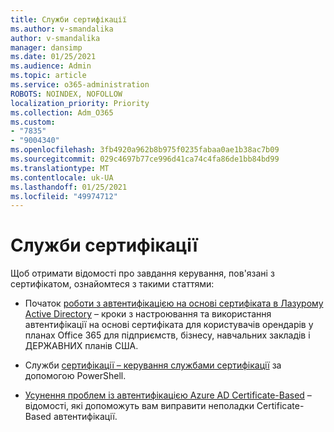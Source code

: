 ```yaml
---
title: Служби сертифікації
ms.author: v-smandalika
author: v-smandalika
manager: dansimp
ms.date: 01/25/2021
ms.audience: Admin
ms.topic: article
ms.service: o365-administration
ROBOTS: NOINDEX, NOFOLLOW
localization_priority: Priority
ms.collection: Adm_O365
ms.custom:
- "7835"
- "9004340"
ms.openlocfilehash: 3fb4920a962b8b975f0235fabaa0ae1b38ac7b09
ms.sourcegitcommit: 029c4697b77ce996d41ca74c4fa86de1bb84bd99
ms.translationtype: MT
ms.contentlocale: uk-UA
ms.lasthandoff: 01/25/2021
ms.locfileid: "49974712"
---
```

# <a name="certificate-authorities"></a>Служби сертифікації

Щоб отримати відомості про завдання керування, пов'язані з сертифікатом, ознайомтеся з такими статтями:

- Початок [роботи з автентифікацією на основі сертифіката в Лазурому Active Directory](https://docs.microsoft.com/azure/active-directory/authentication/active-directory-certificate-based-authentication-get-started#:~:text=Certificate-based) – кроки з настроювання та використання автентифікації на основі сертифіката для користувачів орендарів у планах Office 365 для підприємств, бізнесу, навчальних закладів і ДЕРЖАВНИХ планів США.

- Служби [сертифікації – керування службами сертифікації](https://docs.microsoft.com/powershell/module/azuread) за допомогою PowerShell.

- [Усунення проблем із автентифікацією Azure AD Certificate-Based](https://docs.microsoft.com/troubleshoot/azure/active-directory/certificate-based-authenticate-issue)  – відомості, які допоможуть вам виправити неполадки Certificate-Based автентифікації.



